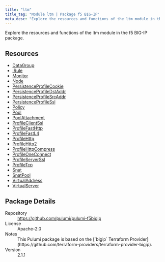 ```yaml
---
title: "ltm"
title_tag: "Module ltm | Package f5 BIG-IP"
meta_desc: "Explore the resources and functions of the ltm module in the f5 BIG-IP package."
---
```


<!-- WARNING: this file was generated by Pulumi Docs Generator. -->
<!-- Do not edit by hand unless you're certain you know what you are doing! -->

Explore the resources and functions of the ltm module in the f5 BIG-IP package.

<h2 id="resources">Resources</h2>
<ul class="api">
    <li><a href="datagroup" title="DataGroup"><span class="symbol resource"></span>DataGroup</a></li>
    <li><a href="irule" title="IRule"><span class="symbol resource"></span>IRule</a></li>
    <li><a href="monitor" title="Monitor"><span class="symbol resource"></span>Monitor</a></li>
    <li><a href="node" title="Node"><span class="symbol resource"></span>Node</a></li>
    <li><a href="persistenceprofilecookie" title="PersistenceProfileCookie"><span class="symbol resource"></span>PersistenceProfileCookie</a></li>
    <li><a href="persistenceprofiledstaddr" title="PersistenceProfileDstAddr"><span class="symbol resource"></span>PersistenceProfileDstAddr</a></li>
    <li><a href="persistenceprofilesrcaddr" title="PersistenceProfileSrcAddr"><span class="symbol resource"></span>PersistenceProfileSrcAddr</a></li>
    <li><a href="persistenceprofilessl" title="PersistenceProfileSsl"><span class="symbol resource"></span>PersistenceProfileSsl</a></li>
    <li><a href="policy" title="Policy"><span class="symbol resource"></span>Policy</a></li>
    <li><a href="pool" title="Pool"><span class="symbol resource"></span>Pool</a></li>
    <li><a href="poolattachment" title="PoolAttachment"><span class="symbol resource"></span>PoolAttachment</a></li>
    <li><a href="profileclientssl" title="ProfileClientSsl"><span class="symbol resource"></span>ProfileClientSsl</a></li>
    <li><a href="profilefasthttp" title="ProfileFastHttp"><span class="symbol resource"></span>ProfileFastHttp</a></li>
    <li><a href="profilefastl4" title="ProfileFastL4"><span class="symbol resource"></span>ProfileFastL4</a></li>
    <li><a href="profilehttp" title="ProfileHttp"><span class="symbol resource"></span>ProfileHttp</a></li>
    <li><a href="profilehttp2" title="ProfileHttp2"><span class="symbol resource"></span>ProfileHttp2</a></li>
    <li><a href="profilehttpcompress" title="ProfileHttpCompress"><span class="symbol resource"></span>ProfileHttpCompress</a></li>
    <li><a href="profileoneconnect" title="ProfileOneConnect"><span class="symbol resource"></span>ProfileOneConnect</a></li>
    <li><a href="profileserverssl" title="ProfileServerSsl"><span class="symbol resource"></span>ProfileServerSsl</a></li>
    <li><a href="profiletcp" title="ProfileTcp"><span class="symbol resource"></span>ProfileTcp</a></li>
    <li><a href="snat" title="Snat"><span class="symbol resource"></span>Snat</a></li>
    <li><a href="snatpool" title="SnatPool"><span class="symbol resource"></span>SnatPool</a></li>
    <li><a href="virtualaddress" title="VirtualAddress"><span class="symbol resource"></span>VirtualAddress</a></li>
    <li><a href="virtualserver" title="VirtualServer"><span class="symbol resource"></span>VirtualServer</a></li>
</ul>

<h2 id="package-details">Package Details</h2>
<dl class="package-details">
	<dt>Repository</dt>
	<dd><a href="https://github.com/pulumi/pulumi-f5bigip">https://github.com/pulumi/pulumi-f5bigip</a></dd>
	<dt>License</dt>
	<dd>Apache-2.0</dd>
	<dt>Notes</dt>
	<dd>This Pulumi package is based on the [`bigip` Terraform Provider](https://github.com/terraform-providers/terraform-provider-bigip).</dd>
	<dt>Version</dt>
	<dd>2.1.1</dd>
</dl>

